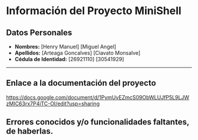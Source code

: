 # Información del Proyecto MiniShell

## Datos Personales
- **Nombres:**  [Henry Manuel] [Miguel Angel]
- **Apellidos:** [Arteaga Goncalves] [Ciavato Monsalve]
- **Cédula de Identidad:** [26921110] [30541929]
---

## Enlace a la documentación del proyecto

https://docs.google.com/document/d/1PymUvEZmcS09ObWLUJfP5L9LJWzMIC63rx7P4iTC-OI/edit?usp=sharing

## Errores conocidos y/o funcionalidades faltantes, de haberlas.
